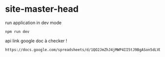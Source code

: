 # site-master-head

run application in dev mode

    npm run dev
    
    
api link google doc à checker ! 
    
    https://docs.google.com/spreadsheets/d/1QO2JmZhJ4jMWP4II5tJ9BgASon5dLVDf2B82lmS3GJY/edit#gid=0
    
    